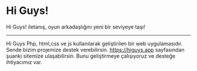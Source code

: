# Hi Guys!
Hi Guys! iletanış, oyun arkadaşlığını yeni bir seviyeye taşı!

---


Hi Guys Php, html,css ve js kullanılarak geliştirilen bir web uygulamasıdır. Sende bizim projemize destek verebilirsin. https://higuys.app sayfasından şuanki sitemize ulaşabilirsin. Bunu geliştirmeye çalışıyoruz ve desteğe ihtiyacımız var.


